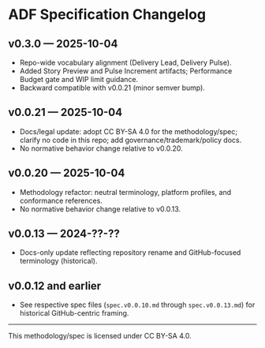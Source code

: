 # ADF Specification Changelog

## v0.3.0 — 2025-10-04
- Repo-wide vocabulary alignment (Delivery Lead, Delivery Pulse).
- Added Story Preview and Pulse Increment artifacts; Performance Budget gate and WIP limit guidance.
- Backward compatible with v0.0.21 (minor semver bump).

## v0.0.21 — 2025-10-04
- Docs/legal update: adopt CC BY-SA 4.0 for the methodology/spec; clarify no code in this repo; add governance/trademark/policy docs.
- No normative behavior change relative to v0.0.20.

## v0.0.20 — 2025-10-04
- Methodology refactor: neutral terminology, platform profiles, and conformance references.
- No normative behavior change relative to v0.0.13.

## v0.0.13 — 2024-??-??
- Docs-only update reflecting repository rename and GitHub-focused terminology (historical).

## v0.0.12 and earlier
- See respective spec files (`spec.v0.0.10.md` through `spec.v0.0.13.md`) for historical GitHub-centric framing.

---

This methodology/spec is licensed under CC BY-SA 4.0.
